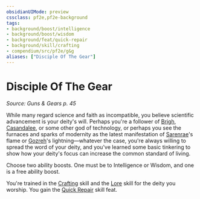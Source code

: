 ```yaml
---
obsidianUIMode: preview
cssclass: pf2e,pf2e-background
tags:
- background/boost/intelligence
- background/boost/wisdom
- background/feat/quick-repair
- background/skill/crafting
- compendium/src/pf2e/g&g
aliases: ["Disciple Of The Gear"]
---
```

# Disciple Of The Gear
*Source: Guns & Gears p. 45*  

While many regard science and faith as incompatible, you believe scientific advancement is your deity's will. Perhaps you're a follower of [Brigh](/compendium/setting/deities/brigh-logm.md), [Casandalee](/compendium/setting/deities/casandalee-logm.md), or some other god of technology, or perhaps you see the furnaces and sparks of modernity as the latest manifestation of [Sarenrae](/compendium/setting/deities/sarenrae.md)'s flame or [Gozreh](/compendium/setting/deities/gozreh.md)'s lightning—whatever the case, you're always willing to spread the word of your deity, and you've learned some basic tinkering to show how your deity's focus can increase the common standard of living.

Choose two ability boosts. One must be to Intelligence or Wisdom, and one is a free ability boost.

You're trained in the [Crafting](/compendium/skills.md#Crafting) skill and the [Lore](/compendium/skills.md#Lore) skill for the deity you worship. You gain the [Quick Repair](/compendium/feats/quick-repair.md) skill feat.